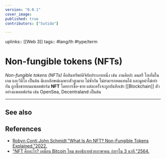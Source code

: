 ```yaml
---
version: "0.0.1"
cover_image:
published: true
contributors: ["Sutida"]

---
```

uplinks:: [[Web 3]]
tags:: #lang/th #type/term

# Non-fungible tokens (NFTs)
*Non-fungible tokens (NFTs)* คือสินทรัพย์ดิจิทัลประเภทหนึ่ง เช่น งานศิลปะ ดนตรี ไอเท็มในเกม และวิดีโอ เป็นต้น มีเอกลักษณ์เฉพาะตัวสูงมาก ไม่ซ้ำกัน ไม่สามารถทดแทนได้ และมูลค่าไม่เท่ากัน ถูกซื้อขายบนแพลตฟอร์ม **NFT** โดยการซื้อ-ขาย แต่ละครั้งจะถูกบันทึกเข้า [[Blockchain]] ตัวอย่างเเพลตฟอร์ม เช่น OpenSea, Decentraland  เป็นต้น

---
## See also
## References
- [Robyn Conti,John Schmidt,"What Is An NFT? Non-Fungible Tokens Explained,"2022.](https://www.forbes.com/advisor/investing/cryptocurrency/nft-non-fungible-token/)
- ["NFT คืออะไร? เหมือน Bitcoin ไหม ขออธิบายด้วยภาษาคน ง่ายๆใน 3 นาที,"2564.](https://www.springnews.co.th/blogs/program/818267)
